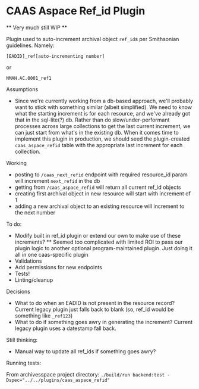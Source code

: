 # CAAS Aspace Ref_id Plugin

** Very much still WIP **

Plugin used to auto-increment archival object `ref_id`s per Smithsonian guidelines.  Namely:

```
[EADID]_ref[auto-incrementing number]
```
or
```
NMAH.AC.0001_ref1
```

Assumptions
* Since we're currently working from a db-based approach, we'll probably want to stick with something similar (albeit simplified).  We need to know what the starting increment is for each resource, and we've already got that in the sql-lite(?) db.  Rather than do slow/under-performant processes across large collections to get the last current increment, we can just start from what's in the existing db.  When it comes time to implement this plugin in production, we should seed the plugin-created `caas_aspace_refid` table with the appropriate last increment for each collection.

Working
* posting to `/caas_next_refid` endpoint with required resource_id param will increment `next_refid` in the db
* getting from `/caas_aspace_refid` will return all current ref_id objects
* creating first archival object in new resource will start with increment of 1
* adding a new archival object to an existing resource will increment to the next number

To do:
* Modify built in ref_id plugin or extend our own to make use of these increments?
    ** Seemed too complicated with limited ROI to pass our plugin logic to another optional program-maintained plugin.  Just doing it all in one caas-specific plugin
* Validations
* Add permissions for new endpoints
* Tests!
* Linting/cleanup

Decisions
* What to do when an EADID is not present in the resource record?  Current legacy plugin just falls back to blank (so, ref_id would be something like `_ref123`)
* What to do if something goes awry in generating the increment?  Current legacy plugin uses a datestamp fall back.

Still thinking:
* Manual way to update all ref_ids if something goes awry?

Running tests:

From archivesspace project directory:
`./build/run backend:test -Dspec="../../plugins/caas_aspace_refid"`
